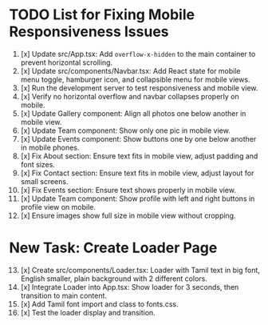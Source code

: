 # TODO List for Fixing Mobile Responsiveness Issues

1. [x] Update src/App.tsx: Add `overflow-x-hidden` to the main container to prevent horizontal scrolling.
2. [x] Update src/components/Navbar.tsx: Add React state for mobile menu toggle, hamburger icon, and collapsible menu for mobile views.
3. [x] Run the development server to test responsiveness and mobile view.
4. [x] Verify no horizontal overflow and navbar collapses properly on mobile.
5. [x] Update Gallery component: Align all photos one below another in mobile view.
6. [x] Update Team component: Show only one pic in mobile view.
7. [x] Update Events component: Show buttons one by one below another in mobile phones.
8. [x] Fix About section: Ensure text fits in mobile view, adjust padding and font sizes.
9. [x] Fix Contact section: Ensure text fits in mobile view, adjust layout for small screens.
10. [x] Fix Events section: Ensure text shows properly in mobile view.
11. [x] Update Team component: Show profile with left and right buttons in profile view on mobile.
12. [x] Ensure images show full size in mobile view without cropping.

# New Task: Create Loader Page
13. [x] Create src/components/Loader.tsx: Loader with Tamil text in big font, English smaller, plain background with 2 different colors.
14. [x] Integrate Loader into App.tsx: Show loader for 3 seconds, then transition to main content.
15. [x] Add Tamil font import and class to fonts.css.
16. [x] Test the loader display and transition.
